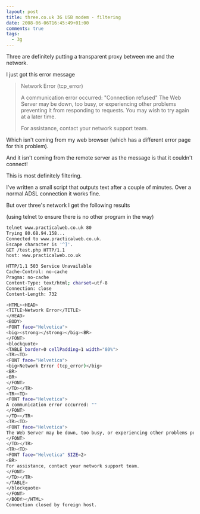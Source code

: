 ```yaml
---
layout: post
title: three.co.uk 3G USB modem - filtering
date: 2008-06-06T16:45:49+01:00
comments: true
tags:
  - 3g
---
```


Three are definitely putting a transparent proxy between me and the network.

I just got this error message

<!--more-->

> Network Error (tcp_error)
>
> A communication error occurred: "Connection refused"
> The Web Server may be down, too busy, or experiencing other problems preventing it from responding to requests. You may wish to try again at a later time.
>
> For assistance, contact your network support team.

Which isn't coming from my web browser (which has a different error page for this problem).

And it isn't coming from the remote server as the message is that it couldn't connect!

<!--more-->

This is most definitely filtering.

I've written a small script that outputs text after a couple of minutes. Over a normal ADSL connection it works fine.

But over three's network I get the following results

(using telnet to ensure there is no other program in the way)

```bash
telnet www.practicalweb.co.uk 80
Trying 80.68.94.158...
Connected to www.practicalweb.co.uk.
Escape character is '^]'.
GET /test.php HTTP/1.1
host: www.practicalweb.co.uk

HTTP/1.1 503 Service Unavailable
Cache-Control: no-cache
Pragma: no-cache
Content-Type: text/html; charset=utf-8
Connection: close
Content-Length: 732

<HTML><HEAD>
<TITLE>Network Error</TITLE>
</HEAD>
<BODY>
<FONT face="Helvetica">
<big><strong></strong></big><BR>
</FONT>
<blockquote>
<TABLE border=0 cellPadding=1 width="80%">
<TR><TD>
<FONT face="Helvetica">
<big>Network Error (tcp_error)</big>
<BR>
<BR>
</FONT>
</TD></TR>
<TR><TD>
<FONT face="Helvetica">
A communication error occurred: ""
</FONT>
</TD></TR>
<TR><TD>
<FONT face="Helvetica">
The Web Server may be down, too busy, or experiencing other problems preventing it from responding to requests. You may wish to try again at a later time.
</FONT>
</TD></TR>
<TR><TD>
<FONT face="Helvetica" SIZE=2>
<BR>
For assistance, contact your network support team.
</FONT>
</TD></TR>
</TABLE>
</blockquote>
</FONT>
</BODY></HTML>
Connection closed by foreign host.
```
